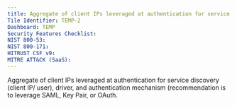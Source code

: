 ```yaml
---
title: Aggregate of client IPs leveraged at authentication for service discovery
Tile Identifier: TEMP-2
Dashboard: TEMP
Security Features Checklist:
NIST 800-53:
NIST 800-171:
HITRUST CSF v9:
MITRE ATT&CK (SaaS):
---
```

Aggregate of client IPs leveraged at authentication for service discovery
(client IP/ user), driver, and authentication mechanism (recommendation is to
leverage SAML, Key Pair, or OAuth.
